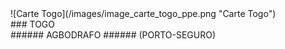 
<div id="inner_subheaderR1" markdown="1">
![Carte Togo](/images/image_carte_togo_ppe.png "Carte Togo")
</div>
<div id="inner_subheaderR2" markdown="1">	
### TOGO
</div>
<div id="inner_subheaderR3" markdown="1">	
###### AGBODRAFO 
###### (PORTO-SEGURO)
</div>